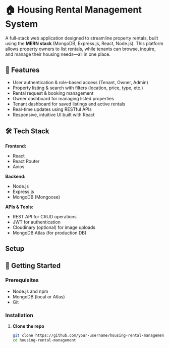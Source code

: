 # 🏠 Housing Rental Management System

A full-stack web application designed to streamline property rentals, built using the **MERN stack** (MongoDB, Express.js, React, Node.js). This platform allows property owners to list rentals, while tenants can browse, inquire, and manage their housing needs—all in one place.

## 🚀 Features

- User authentication & role-based access (Tenant, Owner, Admin)
- Property listing & search with filters (location, price, type, etc.)
- Rental request & booking management
- Owner dashboard for managing listed properties
- Tenant dashboard for saved listings and active rentals
- Real-time updates using RESTful APIs
- Responsive, intuitive UI built with React

## 🛠️ Tech Stack

**Frontend:**  
- React  
- React Router  
- Axios  

**Backend:**  
- Node.js  
- Express.js  
- MongoDB (Mongoose)  

**APIs & Tools:**  
- REST API for CRUD operations  
- JWT for authentication  
- Cloudinary (optional) for image uploads  
- MongoDB Atlas (for production DB)

## Setup
## 🔧 Getting Started

### Prerequisites
- Node.js and npm
- MongoDB (local or Atlas)
- Git

### Installation

1. **Clone the repo**
   ```bash
   git clone https://github.com/your-username/housing-rental-management.git
   cd housing-rental-management



